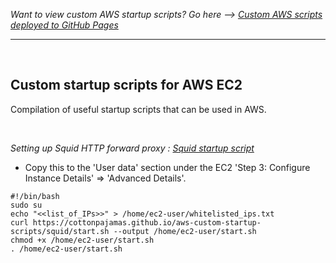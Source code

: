*Want to view custom AWS startup scripts? Go here --> [Custom AWS scripts deployed to GitHub Pages](https://cottonpajamas.github.io/aws-custom-startup-scripts/)*

---

<br>

## Custom startup scripts for AWS EC2
Compilation of useful startup scripts that can be used in AWS.

<br>

*Setting up Squid HTTP forward proxy : [Squid startup script](https://raw.githubusercontent.com/CottonPajamas/aws-custom-startup-scripts/master/squid/start.sh)*
<br>
  - Copy this to the 'User data' section under the EC2 'Step 3: Configure Instance Details' => 'Advanced Details'.
```
#!/bin/bash
sudo su
echo "<<list_of_IPs>>" > /home/ec2-user/whitelisted_ips.txt
curl https://cottonpajamas.github.io/aws-custom-startup-scripts/squid/start.sh --output /home/ec2-user/start.sh
chmod +x /home/ec2-user/start.sh
. /home/ec2-user/start.sh
```
